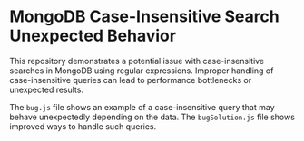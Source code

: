 # MongoDB Case-Insensitive Search Unexpected Behavior
This repository demonstrates a potential issue with case-insensitive searches in MongoDB using regular expressions.  Improper handling of case-insensitive queries can lead to performance bottlenecks or unexpected results.

The `bug.js` file shows an example of a case-insensitive query that may behave unexpectedly depending on the data. The `bugSolution.js` file shows improved ways to handle such queries.